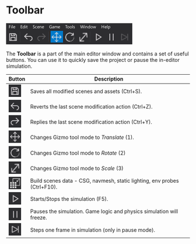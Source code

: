 # Toolbar

![Toolbar](media/toolbar.png)

The **Toolbar** is a part of the main editor window and contains a set of useful buttons.
You can use it to quickly save the project or pause the in-editor simulation.

| Button | Description |
|--------|--------|
| ![Save](media/toolbar-button-1.png) | Saves all modified scenes and assets (Ctrl+S). |
| ![Undo](media/toolbar-button-2.png) | Reverts the last scene modification action (Ctrl+Z). |
| ![Redo](media/toolbar-button-3.png) | Replies the last scene modification action (Ctrl+Y). |
| ![Translate Mode](media/toolbar-button-4.png) | Changes Gizmo tool mode to *Translate* (1). |
| ![Rotate Mode](media/toolbar-button-5.png) | Changes Gizmo tool mode to *Rotate* (2) |
| ![Scale Mode](media/toolbar-button-6.png) | Changes Gizmo tool mode to *Scale* (3) |
| ![Build](media/toolbar-button-10.png) | Build scenes data - CSG, navmesh, static lighting, env probes (Ctrl+F10). |
| ![Play Stop](media/toolbar-button-7.png) | Starts/Stops the simulation (F5). |
| ![Pause](media/toolbar-button-8.png) | Pauses the simulation. Game logic and physics simulation will freeze. |
| ![Step Frame](media/toolbar-button-9.png) | Steps one frame in simulation (only in pause mode). |

